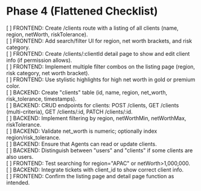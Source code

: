 # Phase 4 (Flattened Checklist)

[ ] FRONTEND: Create /clients route with a listing of all clients (name, region, netWorth, riskTolerance).  
[ ] FRONTEND: Add search/filter UI for region, net worth brackets, and risk category.  
[ ] FRONTEND: Create /clients/:clientId detail page to show and edit client info (if permission allows).  
[ ] FRONTEND: Implement multiple filter combos on the listing page (region, risk category, net worth bracket).  
[ ] FRONTEND: Use stylistic highlights for high net worth in gold or premium color.  
[ ] BACKEND: Create "clients" table (id, name, region, net_worth, risk_tolerance, timestamps).  
[ ] BACKEND: CRUD endpoints for clients: POST /clients, GET /clients (multi-criteria), GET /clients/:id, PATCH /clients/:id.  
[ ] BACKEND: Implement filtering by region, netWorthMin, netWorthMax, riskTolerance.  
[ ] BACKEND: Validate net_worth is numeric; optionally index region/risk_tolerance.  
[ ] BACKEND: Ensure that Agents can read or update clients.  
[ ] BACKEND: Distinguish between "users" and "clients" if some clients are also users.  
[ ] FRONTEND: Test searching for region="APAC" or netWorth>1,000,000.  
[ ] BACKEND: Integrate tickets with client_id to show correct client info.  
[ ] FRONTEND: Confirm the listing page and detail page function as intended. 